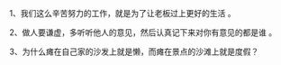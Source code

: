 1、我们这么辛苦努力的工作，就是为了让老板过上更好的生活 。

2、做人要谦虚，多听听他人的意见，然后认真记下来对你有意见的都是谁 。

3、为什么瘫在自己家的沙发上就是懒，而瘫在景点的沙滩上就是度假？